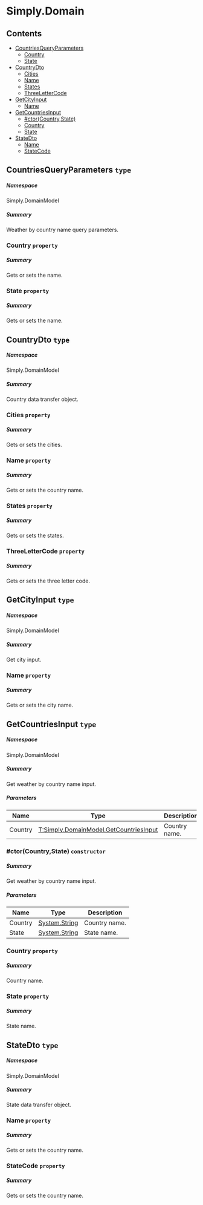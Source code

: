 <a name='assembly'></a>
# Simply.Domain

## Contents

- [CountriesQueryParameters](#T-Simply-DomainModel-CountriesQueryParameters 'Simply.DomainModel.CountriesQueryParameters')
  - [Country](#P-Simply-DomainModel-CountriesQueryParameters-Country 'Simply.DomainModel.CountriesQueryParameters.Country')
  - [State](#P-Simply-DomainModel-CountriesQueryParameters-State 'Simply.DomainModel.CountriesQueryParameters.State')
- [CountryDto](#T-Simply-DomainModel-CountryDto 'Simply.DomainModel.CountryDto')
  - [Cities](#P-Simply-DomainModel-CountryDto-Cities 'Simply.DomainModel.CountryDto.Cities')
  - [Name](#P-Simply-DomainModel-CountryDto-Name 'Simply.DomainModel.CountryDto.Name')
  - [States](#P-Simply-DomainModel-CountryDto-States 'Simply.DomainModel.CountryDto.States')
  - [ThreeLetterCode](#P-Simply-DomainModel-CountryDto-ThreeLetterCode 'Simply.DomainModel.CountryDto.ThreeLetterCode')
- [GetCityInput](#T-Simply-DomainModel-GetCityInput 'Simply.DomainModel.GetCityInput')
  - [Name](#P-Simply-DomainModel-GetCityInput-Name 'Simply.DomainModel.GetCityInput.Name')
- [GetCountriesInput](#T-Simply-DomainModel-GetCountriesInput 'Simply.DomainModel.GetCountriesInput')
  - [#ctor(Country,State)](#M-Simply-DomainModel-GetCountriesInput-#ctor-System-String,System-String- 'Simply.DomainModel.GetCountriesInput.#ctor(System.String,System.String)')
  - [Country](#P-Simply-DomainModel-GetCountriesInput-Country 'Simply.DomainModel.GetCountriesInput.Country')
  - [State](#P-Simply-DomainModel-GetCountriesInput-State 'Simply.DomainModel.GetCountriesInput.State')
- [StateDto](#T-Simply-DomainModel-StateDto 'Simply.DomainModel.StateDto')
  - [Name](#P-Simply-DomainModel-StateDto-Name 'Simply.DomainModel.StateDto.Name')
  - [StateCode](#P-Simply-DomainModel-StateDto-StateCode 'Simply.DomainModel.StateDto.StateCode')

<a name='T-Simply-DomainModel-CountriesQueryParameters'></a>
## CountriesQueryParameters `type`

##### Namespace

Simply.DomainModel

##### Summary

Weather by country name query parameters.

<a name='P-Simply-DomainModel-CountriesQueryParameters-Country'></a>
### Country `property`

##### Summary

Gets or sets the name.

<a name='P-Simply-DomainModel-CountriesQueryParameters-State'></a>
### State `property`

##### Summary

Gets or sets the name.

<a name='T-Simply-DomainModel-CountryDto'></a>
## CountryDto `type`

##### Namespace

Simply.DomainModel

##### Summary

Country data transfer object.

<a name='P-Simply-DomainModel-CountryDto-Cities'></a>
### Cities `property`

##### Summary

Gets or sets the cities.

<a name='P-Simply-DomainModel-CountryDto-Name'></a>
### Name `property`

##### Summary

Gets or sets the country name.

<a name='P-Simply-DomainModel-CountryDto-States'></a>
### States `property`

##### Summary

Gets or sets the states.

<a name='P-Simply-DomainModel-CountryDto-ThreeLetterCode'></a>
### ThreeLetterCode `property`

##### Summary

Gets or sets the three letter code.

<a name='T-Simply-DomainModel-GetCityInput'></a>
## GetCityInput `type`

##### Namespace

Simply.DomainModel

##### Summary

Get city input.

<a name='P-Simply-DomainModel-GetCityInput-Name'></a>
### Name `property`

##### Summary

Gets or sets the city name.

<a name='T-Simply-DomainModel-GetCountriesInput'></a>
## GetCountriesInput `type`

##### Namespace

Simply.DomainModel

##### Summary

Get weather by country name input.

##### Parameters

| Name | Type | Description |
| ---- | ---- | ----------- |
| Country | [T:Simply.DomainModel.GetCountriesInput](#T-T-Simply-DomainModel-GetCountriesInput 'T:Simply.DomainModel.GetCountriesInput') | Country name. |

<a name='M-Simply-DomainModel-GetCountriesInput-#ctor-System-String,System-String-'></a>
### #ctor(Country,State) `constructor`

##### Summary

Get weather by country name input.

##### Parameters

| Name | Type | Description |
| ---- | ---- | ----------- |
| Country | [System.String](http://msdn.microsoft.com/query/dev14.query?appId=Dev14IDEF1&l=EN-US&k=k:System.String 'System.String') | Country name. |
| State | [System.String](http://msdn.microsoft.com/query/dev14.query?appId=Dev14IDEF1&l=EN-US&k=k:System.String 'System.String') | State name. |

<a name='P-Simply-DomainModel-GetCountriesInput-Country'></a>
### Country `property`

##### Summary

Country name.

<a name='P-Simply-DomainModel-GetCountriesInput-State'></a>
### State `property`

##### Summary

State name.

<a name='T-Simply-DomainModel-StateDto'></a>
## StateDto `type`

##### Namespace

Simply.DomainModel

##### Summary

State data transfer object.

<a name='P-Simply-DomainModel-StateDto-Name'></a>
### Name `property`

##### Summary

Gets or sets the country name.

<a name='P-Simply-DomainModel-StateDto-StateCode'></a>
### StateCode `property`

##### Summary

Gets or sets the country name.
